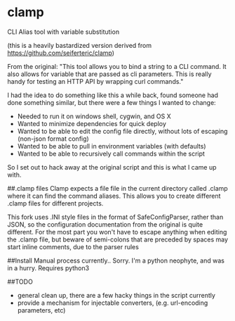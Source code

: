 # clamp
CLI Alias tool with variable substitution

(this is a heavily bastardized version derived from https://github.com/seiferteric/clamp)

From the original: "This tool allows you to bind a string to a CLI command. It also allows for variable that are passed as cli parameters. This is really handy for testing an HTTP API by wrapping curl commands."

I had the idea to do something like this a while back, found someone had done something similar, but there were a few things I wanted to change:

- Needed to run it on windows shell, cygwin, and OS X
- Wanted to minimize dependencies for quick deploy
- Wanted to be able to edit the config file directly, without lots of escaping (non-json format config)
- Wanted to be able to pull in environment variables (with defaults)
- Wanted to be able to recursively call commands within the script

So I set out to hack away at the original script and this is what I came up with.


##.clamp files
Clamp expects a file file in the current directory called .clamp where it can find the command aliases. This allows you to create different .clamp files for different projects.

This fork uses .INI style files in the format of SafeConfigParser, rather than JSON, so the configuration documentation from the original is quite different.  For the most part you won't have to escape anything when editing the .clamp file, but beware of semi-colons that are preceded by spaces may start inline comments, due to the parser rules

##Install
Manual process currently.. Sorry.  I'm a python neophyte, and was in a hurry.
Requires python3

##TODO
- general clean up, there are a few hacky things in the script currently
- provide a mechanism for injectable converters, (e.g. url-encoding parameters, etc)
